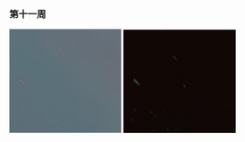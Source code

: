 ### 第十一周



<img src="./images/201_215.jpg" style="zoom:40%;" />

<img src="./images/201_215_2.jpg" style="zoom:40%;" />
